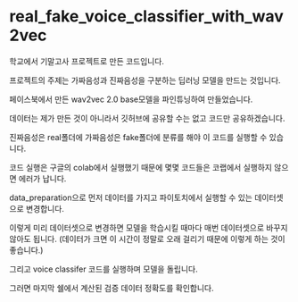 # real_fake_voice_classifier_with_wav2vec

학교에서 기말고사 프로젝트로 만든 코드입니다.

프로젝트의 주제는 가짜음성과 진짜음성을 구분하는 딥러닝 모델을 만드는 것입니다.

페이스북에서 만든 wav2vec 2.0 base모델을 파인튜닝하여 만들었습니다.

데이터는 제가 만든 것이 아니라서 깃허브에 공유할 수는 없고 코드만 공유하겠습니다.

진짜음성은 real폴더에 가짜음성은 fake폴더에 분류를 해야 이 코드를 실행할 수 있습니다.

코드 실행은 구글의 colab에서 실행했기 때문에 몇몇 코드들은 코랩에서 실행하지 않으면 에러가 납니다.

data_preparation으로 먼저 데이터를 가지고 파이토치에서 실행할 수 있는 데이터셋으로 변경합니다.

이렇게 미리 데이터셋으로 변경하면 모델을 학습시킬 때마다 매번 데이터셋으로 바꾸지 않아도 됩니다. (데이터가 크면 이 시간이 정말로 오래 걸리기 때문에 이렇게 하는 것이 좋습니다.)

그리고 voice classifer 코드를 실행하며 모델을 돌립니다.

그러면 마지막 쉘에서 계산된 검증 데이터 정확도를 확인합니다.
